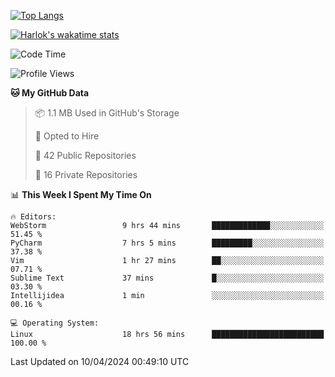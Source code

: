 [![Top Langs](https://github-readme-stats.vercel.app/api/top-langs/?username=remisiki&theme=dracula&layout=compact&hide=Jupyter%20Notebook,CSS,HTML&langs_count=10&exclude_repo=GMM-Demux-GUI)](https://github.com/anuraghazra/github-readme-stats)

[![Harlok's wakatime stats](https://github-readme-stats.vercel.app/api/wakatime?username=@remisiki&theme=dracula&layout=compact&langs_count=10&hide=other,html,css,text,json,markdown,jupyter)](https://github.com/anuraghazra/github-readme-stats)

<!--START_SECTION:waka-->
![Code Time](http://img.shields.io/badge/Code%20Time-742%20hrs%2054%20mins-blue)

![Profile Views](http://img.shields.io/badge/Profile%20Views-0-blue)

**🐱 My GitHub Data** 

> 📦 1.1 MB Used in GitHub's Storage 
 > 
> 💼 Opted to Hire
 > 
> 📜 42 Public Repositories 
 > 
> 🔑 16 Private Repositories 
 > 
📊 **This Week I Spent My Time On** 

```text
🔥 Editors: 
WebStorm                 9 hrs 44 mins       █████████████░░░░░░░░░░░░   51.45 % 
PyCharm                  7 hrs 5 mins        █████████░░░░░░░░░░░░░░░░   37.38 % 
Vim                      1 hr 27 mins        ██░░░░░░░░░░░░░░░░░░░░░░░   07.71 % 
Sublime Text             37 mins             █░░░░░░░░░░░░░░░░░░░░░░░░   03.30 % 
Intellijidea             1 min               ░░░░░░░░░░░░░░░░░░░░░░░░░   00.16 % 

💻 Operating System: 
Linux                    18 hrs 56 mins      █████████████████████████   100.00 % 
```


 Last Updated on 10/04/2024 00:49:10 UTC
<!--END_SECTION:waka-->
